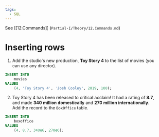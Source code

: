 ```yaml
---
tags:
  - SQL
---
```

See [[12.Commands]] (`Partial-I/Theory/12.Commands.md`)
# Inserting rows
1. Add the studio's new production, **Toy Story 4** to the list of movies (you can use any director).
```SQL
INSERT INTO
    movies
VALUES
    (4, 'Toy Story 4', 'Josh Cooley', 2019, 100);
```
2. Toy Story 4 has been released to critical acclaim! It had a rating of **8.7**, and made **340 million domestically** and **270 million internationally**. Add the record to the `BoxOffice` table.
```SQL
INSERT INTO
    boxoffice
VALUES
    (4, 8.7, 340e6, 270e6);
```
